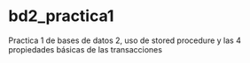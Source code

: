 # bd2_practica1
Practica 1 de bases de datos 2, uso de stored procedure y las 4 propiedades básicas de las transacciones
